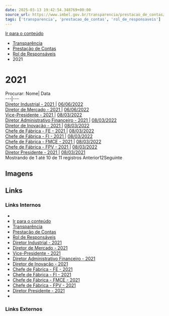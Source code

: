 ```yaml
---
date: 2025-03-13 19:42:54.348769+00:00
source_url: https://www.imbel.gov.br/transparencia/prestacao_de_contas/rol_de_responsaveis/2021
tags: ['transparencia', 'prestacao_de_contas', 'rol_de_responsaveis']
---
```


[](https://www.imbel.gov.br/transparencia/prestacao_de_contas/rol_de_responsaveis/2021)
[Ir para o conteúdo](https://www.imbel.gov.br/transparencia/prestacao_de_contas/rol_de_responsaveis/2021#conteudo)
  * [ Transparência](https://www.imbel.gov.br/transparencia)
  * [ Prestação de Contas](https://www.imbel.gov.br/transparencia/prestacao_de_contas)
  * [ Rol de Responsáveis](https://www.imbel.gov.br/transparencia/prestacao_de_contas/rol_de_responsaveis)
  * 2021


# 2021
Procurar:
Nome| Data  
---|---  
[ Diretor Industrial - 2021 ](https://www.imbel.gov.br/storage/transparencia/1686749311.pdf) | [06/06/2022](https://www.imbel.gov.br/storage/transparencia/1686749311.pdf)  
[ Diretor de Mercado - 2021 ](https://www.imbel.gov.br/storage/transparencia/1686749348.pdf) | [06/06/2022](https://www.imbel.gov.br/storage/transparencia/1686749348.pdf)  
[ Vice-Presidente - 2021 ](https://www.imbel.gov.br/storage/transparencia/1686749183.pdf) | [08/03/2022](https://www.imbel.gov.br/storage/transparencia/1686749183.pdf)  
[ Diretor Administrativo Financeiro - 2021 ](https://www.imbel.gov.br/storage/transparencia/1686749217.pdf) | [08/03/2022](https://www.imbel.gov.br/storage/transparencia/1686749217.pdf)  
[ Diretor de Inovação - 2021 ](https://www.imbel.gov.br/storage/transparencia/1686749280.pdf) | [08/03/2022](https://www.imbel.gov.br/storage/transparencia/1686749280.pdf)  
[ Chefe de Fábrica - FE - 2021 ](https://www.imbel.gov.br/storage/transparencia/1686749371.pdf) | [08/03/2022](https://www.imbel.gov.br/storage/transparencia/1686749371.pdf)  
[ Chefe de Fábrica - FI - 2021 ](https://www.imbel.gov.br/storage/transparencia/1686749406.pdf) | [08/03/2022](https://www.imbel.gov.br/storage/transparencia/1686749406.pdf)  
[ Chefe de Fábrica - FMCE - 2021 ](https://www.imbel.gov.br/storage/transparencia/1686749491.pdf) | [08/03/2022](https://www.imbel.gov.br/storage/transparencia/1686749491.pdf)  
[ Chefe de Fábrica - FPV - 2021 ](https://www.imbel.gov.br/storage/transparencia/1686749535.pdf) | [08/03/2022](https://www.imbel.gov.br/storage/transparencia/1686749535.pdf)  
[ Diretor Presidente - 2021 ](https://www.imbel.gov.br/storage/transparencia/1686749151.pdf) | [08/03/2021](https://www.imbel.gov.br/storage/transparencia/1686749151.pdf)  
Mostrando de 1 até 10 de 11 registros
Anterior12Seguinte
[ ](https://www.imbel.gov.br/transparencia/prestacao_de_contas/rol_de_responsaveis/2021#home)


## Imagens



## Links

### Links Internos

- [](https://www.imbel.gov.br/transparencia/prestacao_de_contas/rol_de_responsaveis/2021)
- [Ir para o conteúdo](https://www.imbel.gov.br/transparencia/prestacao_de_contas/rol_de_responsaveis/2021#conteudo)
- [Transparência](https://www.imbel.gov.br/transparencia)
- [Prestação de Contas](https://www.imbel.gov.br/transparencia/prestacao_de_contas)
- [Rol de Responsáveis](https://www.imbel.gov.br/transparencia/prestacao_de_contas/rol_de_responsaveis)
- [Diretor Industrial - 2021](https://www.imbel.gov.br/storage/transparencia/1686749311.pdf)
- [Diretor de Mercado - 2021](https://www.imbel.gov.br/storage/transparencia/1686749348.pdf)
- [Vice-Presidente - 2021](https://www.imbel.gov.br/storage/transparencia/1686749183.pdf)
- [Diretor Administrativo Financeiro - 2021](https://www.imbel.gov.br/storage/transparencia/1686749217.pdf)
- [Diretor de Inovação - 2021](https://www.imbel.gov.br/storage/transparencia/1686749280.pdf)
- [Chefe de Fábrica - FE - 2021](https://www.imbel.gov.br/storage/transparencia/1686749371.pdf)
- [Chefe de Fábrica - FI - 2021](https://www.imbel.gov.br/storage/transparencia/1686749406.pdf)
- [Chefe de Fábrica - FMCE - 2021](https://www.imbel.gov.br/storage/transparencia/1686749491.pdf)
- [Chefe de Fábrica - FPV - 2021](https://www.imbel.gov.br/storage/transparencia/1686749535.pdf)
- [Diretor Presidente - 2021](https://www.imbel.gov.br/storage/transparencia/1686749151.pdf)
- [](https://www.imbel.gov.br/transparencia/prestacao_de_contas/rol_de_responsaveis/2021#home)

### Links Externos


